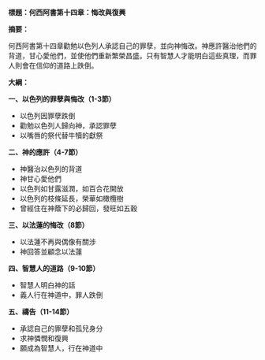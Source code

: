 **標題：何西阿書第十四章：悔改與復興**

**摘要：**

何西阿書第十四章勸勉以色列人承認自己的罪孽，並向神悔改。神應許醫治他們的背道，甘心愛他們，並使他們重新繁榮昌盛。只有智慧人才能明白這些真理，而罪人則會在信仰的道路上跌倒。

**大綱：**

**一、以色列的罪孽與悔改（1-3節）**
* 以色列因罪孽跌倒
* 勸勉以色列人歸向神，承認罪孽
* 以嘴唇的祭代替牛犢的獻祭

**二、神的應許（4-7節）**
* 神醫治以色列的背道
* 神甘心愛他們
* 以色列如甘露滋潤，如百合花開放
* 以色列的枝條延長，榮華如橄欖樹
* 曾經住在神蔭下的必歸回，發旺如五穀

**三、以法蓮的悔改（8節）**
* 以法蓮不再與偶像有關涉
* 神回答並顧念以法蓮

**四、智慧人的道路（9-10節）**
* 智慧人明白神的話
* 義人行在神道中，罪人跌倒

**五、禱告（11-14節）**
* 承認自己的罪孽和孤兒身分
* 求神憐憫和復興
* 願成為智慧人，行在神道中